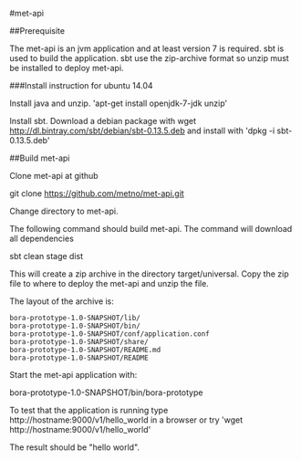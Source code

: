 #met-api

##Prerequisite

The met-api is an jvm application and at least version 7 is required.
sbt is used to build the application. sbt use the zip-archive format
so unzip must be installed to deploy met-api. 

###Install instruction for ubuntu 14.04

Install java and unzip.  'apt-get install  openjdk-7-jdk unzip'

Install sbt.
Download a debian package with wget http://dl.bintray.com/sbt/debian/sbt-0.13.5.deb and 
install with 'dpkg -i  sbt-0.13.5.deb'


##Build met-api

Clone met-api at github

git clone https://github.com/metno/met-api.git

Change directory to met-api.

The following command should build met-api.
The command will download all dependencies  

sbt clean stage dist

This will create a zip archive in the directory target/universal. 
Copy the zip file to where to deploy the met-api and unzip the file.

The layout of the archive is:

```
bora-prototype-1.0-SNAPSHOT/lib/
bora-prototype-1.0-SNAPSHOT/bin/
bora-prototype-1.0-SNAPSHOT/conf/application.conf
bora-prototype-1.0-SNAPSHOT/share/
bora-prototype-1.0-SNAPSHOT/README.md
bora-prototype-1.0-SNAPSHOT/README
```
Start the met-api application with:

bora-prototype-1.0-SNAPSHOT/bin/bora-prototype

To test that the application is running type
http://hostname:9000/v1/hello_world in a browser or
try 'wget http://hostname:9000/v1/hello_world'

The result should be "hello world".
